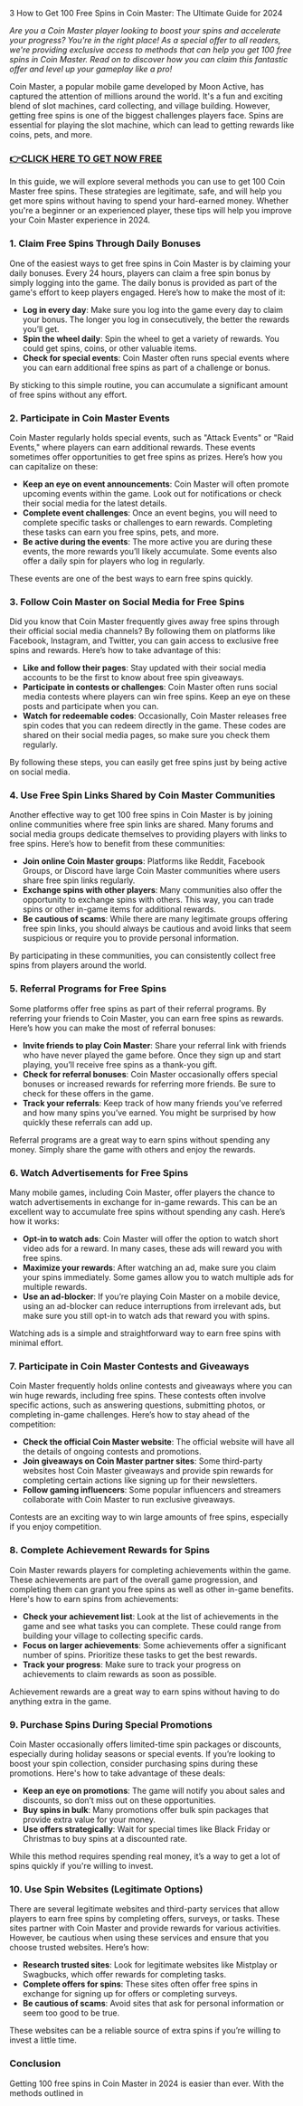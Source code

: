 3 How to Get 100 Free Spins in Coin Master: The Ultimate Guide for 2024

*Are you a Coin Master player looking to boost your spins and accelerate your progress? You're in the right place! As a special offer to all readers, we're providing exclusive access to methods that can help you get 100 free spins in Coin Master. Read on to discover how you can claim this fantastic offer and level up your gameplay like a pro!*

Coin Master, a popular mobile game developed by Moon Active, has captured the attention of millions around the world. It's a fun and exciting blend of slot machines, card collecting, and village building. However, getting free spins is one of the biggest challenges players face. Spins are essential for playing the slot machine, which can lead to getting rewards like coins, pets, and more.

### [👉CLICK HERE TO GET NOW FREE](https://coinmasterupdates.github.io/free/)

In this guide, we will explore several methods you can use to get 100 Coin Master free spins. These strategies are legitimate, safe, and will help you get more spins without having to spend your hard-earned money. Whether you're a beginner or an experienced player, these tips will help you improve your Coin Master experience in 2024.

### 1. **Claim Free Spins Through Daily Bonuses**

One of the easiest ways to get free spins in Coin Master is by claiming your daily bonuses. Every 24 hours, players can claim a free spin bonus by simply logging into the game. The daily bonus is provided as part of the game's effort to keep players engaged. Here’s how to make the most of it:

- **Log in every day**: Make sure you log into the game every day to claim your bonus. The longer you log in consecutively, the better the rewards you’ll get.
- **Spin the wheel daily**: Spin the wheel to get a variety of rewards. You could get spins, coins, or other valuable items.
- **Check for special events**: Coin Master often runs special events where you can earn additional free spins as part of a challenge or bonus.

By sticking to this simple routine, you can accumulate a significant amount of free spins without any effort.

### 2. **Participate in Coin Master Events**

Coin Master regularly holds special events, such as "Attack Events" or "Raid Events," where players can earn additional rewards. These events sometimes offer opportunities to get free spins as prizes. Here’s how you can capitalize on these:

- **Keep an eye on event announcements**: Coin Master will often promote upcoming events within the game. Look out for notifications or check their social media for the latest details.
- **Complete event challenges**: Once an event begins, you will need to complete specific tasks or challenges to earn rewards. Completing these tasks can earn you free spins, pets, and more.
- **Be active during the events**: The more active you are during these events, the more rewards you’ll likely accumulate. Some events also offer a daily spin for players who log in regularly.

These events are one of the best ways to earn free spins quickly.

### 3. **Follow Coin Master on Social Media for Free Spins**

Did you know that Coin Master frequently gives away free spins through their official social media channels? By following them on platforms like Facebook, Instagram, and Twitter, you can gain access to exclusive free spins and rewards. Here’s how to take advantage of this:

- **Like and follow their pages**: Stay updated with their social media accounts to be the first to know about free spin giveaways.
- **Participate in contests or challenges**: Coin Master often runs social media contests where players can win free spins. Keep an eye on these posts and participate when you can.
- **Watch for redeemable codes**: Occasionally, Coin Master releases free spin codes that you can redeem directly in the game. These codes are shared on their social media pages, so make sure you check them regularly.

By following these steps, you can easily get free spins just by being active on social media.

### 4. **Use Free Spin Links Shared by Coin Master Communities**

Another effective way to get 100 free spins in Coin Master is by joining online communities where free spin links are shared. Many forums and social media groups dedicate themselves to providing players with links to free spins. Here’s how to benefit from these communities:

- **Join online Coin Master groups**: Platforms like Reddit, Facebook Groups, or Discord have large Coin Master communities where users share free spin links regularly.
- **Exchange spins with other players**: Many communities also offer the opportunity to exchange spins with others. This way, you can trade spins or other in-game items for additional rewards.
- **Be cautious of scams**: While there are many legitimate groups offering free spin links, you should always be cautious and avoid links that seem suspicious or require you to provide personal information.

By participating in these communities, you can consistently collect free spins from players around the world.

### 5. **Referral Programs for Free Spins**

Some platforms offer free spins as part of their referral programs. By referring your friends to Coin Master, you can earn free spins as rewards. Here’s how you can make the most of referral bonuses:

- **Invite friends to play Coin Master**: Share your referral link with friends who have never played the game before. Once they sign up and start playing, you’ll receive free spins as a thank-you gift.
- **Check for referral bonuses**: Coin Master occasionally offers special bonuses or increased rewards for referring more friends. Be sure to check for these offers in the game.
- **Track your referrals**: Keep track of how many friends you’ve referred and how many spins you’ve earned. You might be surprised by how quickly these referrals can add up.

Referral programs are a great way to earn spins without spending any money. Simply share the game with others and enjoy the rewards.

### 6. **Watch Advertisements for Free Spins**

Many mobile games, including Coin Master, offer players the chance to watch advertisements in exchange for in-game rewards. This can be an excellent way to accumulate free spins without spending any cash. Here’s how it works:

- **Opt-in to watch ads**: Coin Master will offer the option to watch short video ads for a reward. In many cases, these ads will reward you with free spins.
- **Maximize your rewards**: After watching an ad, make sure you claim your spins immediately. Some games allow you to watch multiple ads for multiple rewards.
- **Use an ad-blocker**: If you’re playing Coin Master on a mobile device, using an ad-blocker can reduce interruptions from irrelevant ads, but make sure you still opt-in to watch ads that reward you with spins.

Watching ads is a simple and straightforward way to earn free spins with minimal effort.

### 7. **Participate in Coin Master Contests and Giveaways**

Coin Master frequently holds online contests and giveaways where you can win huge rewards, including free spins. These contests often involve specific actions, such as answering questions, submitting photos, or completing in-game challenges. Here’s how to stay ahead of the competition:

- **Check the official Coin Master website**: The official website will have all the details of ongoing contests and promotions.
- **Join giveaways on Coin Master partner sites**: Some third-party websites host Coin Master giveaways and provide spin rewards for completing certain actions like signing up for their newsletters.
- **Follow gaming influencers**: Some popular influencers and streamers collaborate with Coin Master to run exclusive giveaways.

Contests are an exciting way to win large amounts of free spins, especially if you enjoy competition.

### 8. **Complete Achievement Rewards for Spins**

Coin Master rewards players for completing achievements within the game. These achievements are part of the overall game progression, and completing them can grant you free spins as well as other in-game benefits. Here's how to earn spins from achievements:

- **Check your achievement list**: Look at the list of achievements in the game and see what tasks you can complete. These could range from building your village to collecting specific cards.
- **Focus on larger achievements**: Some achievements offer a significant number of spins. Prioritize these tasks to get the best rewards.
- **Track your progress**: Make sure to track your progress on achievements to claim rewards as soon as possible.

Achievement rewards are a great way to earn spins without having to do anything extra in the game.

### 9. **Purchase Spins During Special Promotions**

Coin Master occasionally offers limited-time spin packages or discounts, especially during holiday seasons or special events. If you’re looking to boost your spin collection, consider purchasing spins during these promotions. Here's how to take advantage of these deals:

- **Keep an eye on promotions**: The game will notify you about sales and discounts, so don’t miss out on these opportunities.
- **Buy spins in bulk**: Many promotions offer bulk spin packages that provide extra value for your money.
- **Use offers strategically**: Wait for special times like Black Friday or Christmas to buy spins at a discounted rate.

While this method requires spending real money, it’s a way to get a lot of spins quickly if you're willing to invest.

### 10. **Use Spin Websites (Legitimate Options)**

There are several legitimate websites and third-party services that allow players to earn free spins by completing offers, surveys, or tasks. These sites partner with Coin Master and provide rewards for various activities. However, be cautious when using these services and ensure that you choose trusted websites. Here’s how:

- **Research trusted sites**: Look for legitimate websites like Mistplay or Swagbucks, which offer rewards for completing tasks.
- **Complete offers for spins**: These sites often offer free spins in exchange for signing up for offers or completing surveys.
- **Be cautious of scams**: Avoid sites that ask for personal information or seem too good to be true.

These websites can be a reliable source of extra spins if you’re willing to invest a little time.

### Conclusion

Getting 100 free spins in Coin Master in 2024 is easier than ever. With the methods outlined in
